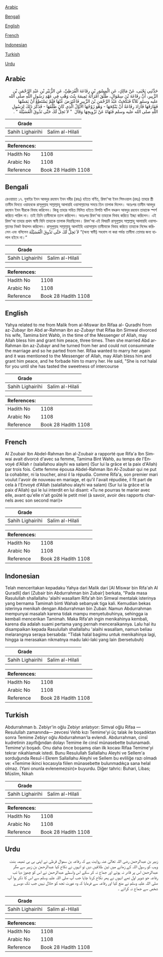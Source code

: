 [Arabic](#arabic)

[Bengali](#bengali)

[English](#english)

[French](#french)

[Indonesian](#indonesian)

[Turkish](#turkish)

[Urdu](#urdu)

## Arabic


<div dir="rtl" lang="ar" style={{fontSize:'larger',backgroundColor:'#f8f9fa',padding:20}}>
حَدَّثَنِي يَحْيَى، عَنْ مَالِكٍ، عَنِ الْمِسْوَرِ بْنِ رِفَاعَةَ الْقُرَظِيِّ، عَنِ الزُّبَيْرِ بْنِ عَبْدِ الرَّحْمَنِ بْنِ الزَّبِيرِ، أَنَّ رِفَاعَةَ بْنَ سِمْوَالٍ، طَلَّقَ امْرَأَتَهُ تَمِيمَةَ بِنْتَ وَهْبٍ فِي عَهْدِ رَسُولِ اللَّهِ صلى الله عليه وسلم ثَلاَثًا فَنَكَحَتْ عَبْدَ الرَّحْمَنِ بْنَ الزَّبِيرِ فَاعْتَرَضَ عَنْهَا فَلَمْ يَسْتَطِعْ أَنْ يَمَسَّهَا فَفَارَقَهَا فَأَرَادَ رِفَاعَةُ أَنْ يَنْكِحَهَا - وَهُوَ زَوْجُهَا الأَوَّلُ الَّذِي كَانَ طَلَّقَهَا - فَذَكَرَ ذَلِكَ لِرَسُولِ اللَّهِ صلى الله عليه وسلم فَنَهَاهُ عَنْ تَزْوِيجِهَا وَقَالَ ‏ "‏ لاَ تَحِلُّ لَكَ حَتَّى تَذُوقَ الْعُسَيْلَةَ ‏"‏ ‏.‏
</div>
<div style={{backgroundColor:'#f8f9fa',padding:20, marginBottom: 10}}><table> <thead> <tr> <th>Grade</th> <th></th> </tr> </thead> <tbody> <tr><td>Sahih Lighairihi</td><td>Salim al-Hilali</td></tr></tbody></table><table> <thead> <tr> <th>References:</th> <th></th> </tr> </thead> <tbody><tr><td>Hadith No</td><td>1108</td></tr><tr><td>Arabic No</td><td>1108</td></tr><tr><td>Reference</td><td>Book 28 Hadith 1108</td></tr></tbody></table></div>

## Bengali


<div dir="ltr" lang="bn" style={{fontSize:'larger',backgroundColor:'#f8f9fa',padding:20}}>
রেওয়ায়ত ১৭. যুবাইর ইবন আবদুর রহমান ইবন যবীর (রহঃ) হইতে বর্ণিত, রিফা'আ ইবন সিমওয়াল (রহঃ) তাহার স্ত্রী তামীম বিনতে ওয়াহবকে রাসূলুল্লাহ সাল্লাল্লাহু আলায়হি ওয়াসাল্লামের সময়ে তিন তালাক দিলেন। অতঃপর তামীম আবদুর রহমান ইবন যীরকে বিবাহ করিলেন। কিন্তু তাহার সহিত মিলিত হইতে বিপত্তি ঘটিল যদ্দরুন আবদুর রহমান তাহাকে স্পর্শ করিতে পারিল না। তাই তিনি তামীমাকে ত্যাগ করিলেন। অতঃপর রিফা'আ তাহাকে বিবাহ করিতে ইচ্ছা করিলেন। এই রিফা'আ তাহার প্রথম স্বামী যিনি তাহাকে তালাক দিয়াছিলেন। রিফা'আ এই বিষয়টি রাসূলুল্লাহ সাল্লাল্লাহু আলায়হি ওয়াসাল্লামের নিকট উত্থাপন করিলেন। রাসূলুল্লাহ সাল্লাল্লাহু আলাইহি ওয়াসাল্লাম তামীমাকে বিবাহ করিতে তাহাকে নিষেধ করিলেন এবং বলিলেন لاَ تَحِلُّ لَكَ حَتَّى تَذُوقَ الْعُسَيْلَةَ “(অন্য স্বামী) সহবাস না করা পর্যন্ত তামীমা তোমার জন্য হালাল হইবে না।”
</div>
<div style={{backgroundColor:'#f8f9fa',padding:20, marginBottom: 10}}><table> <thead> <tr> <th>Grade</th> <th></th> </tr> </thead> <tbody> <tr><td>Sahih Lighairihi</td><td>Salim al-Hilali</td></tr></tbody></table><table> <thead> <tr> <th>References:</th> <th></th> </tr> </thead> <tbody><tr><td>Hadith No</td><td>1108</td></tr><tr><td>Arabic No</td><td>1108</td></tr><tr><td>Reference</td><td>Book 28 Hadith 1108</td></tr></tbody></table></div>

## English


<div dir="ltr" lang="en" style={{fontSize:'larger',backgroundColor:'#f8f9fa',padding:20}}>
Yahya related to me from Malik from al-Miswar ibn Rifaa al- Quradhi from az-Zubayr ibn Abd ar-Rahman ibn az-Zubayr that Rifaa ibn Simwal divorced his wife, Tamima bint Wahb, in the time of the Messenger of Allah, may Allah bless him and grant him peace, three times. Then she married Abd ar-Rahman ibn az-Zubayr and he turned from her and could not consummate the marriage and so he parted from her. Rifaa wanted to marry her again and it was mentioned to the Messenger of Allah, may Allah bless him and grant him peace, and he forbade him to marry her. He said, "She is not halal for you until she has tasted the sweetness of intercourse
</div>
<div style={{backgroundColor:'#f8f9fa',padding:20, marginBottom: 10}}><table> <thead> <tr> <th>Grade</th> <th></th> </tr> </thead> <tbody> <tr><td>Sahih Lighairihi</td><td>Salim al-Hilali</td></tr></tbody></table><table> <thead> <tr> <th>References:</th> <th></th> </tr> </thead> <tbody><tr><td>Hadith No</td><td>1108</td></tr><tr><td>Arabic No</td><td>1108</td></tr><tr><td>Reference</td><td>Book 28 Hadith 1108</td></tr></tbody></table></div>

## French


<div dir="ltr" lang="fr" style={{fontSize:'larger',backgroundColor:'#f8f9fa',padding:20}}>
Al Zoubair Ibn Abdel-Rahman Ibn al-Zoubair a rapporté que Rifa'a Ibn Simwai avait divorcé d'avec sa femme, Tamima Bint Wahb, au temps de l'Envoyé d'Allah r (salallahou alayhi wa salam) (Sur lui la grâce et la paix d'Allah) par trois fois. Cette femme épousa Abdel-Rahman Ibn Al-Zoubair qui ne put la cohabiter, ni la toucher, ainsi il la répudia. Comme Rifa'a, son premier mari voulut l'avoir de nouveau en mariage, et qu'il l'avait répudiée, il fit part de cela à l'Envoyé d'Allah (salallahou alayhi wa salam) (Sur lui la grâce et la paix d'Allah) qui le lui interdit en lui disant: «Tu ne pourras te marier avec elle, avant qu'elle n'ait goûté le petit miel (à savoir, avoir des rapports charnels avec son second mari)»
</div>
<div style={{backgroundColor:'#f8f9fa',padding:20, marginBottom: 10}}><table> <thead> <tr> <th>Grade</th> <th></th> </tr> </thead> <tbody> <tr><td>Sahih Lighairihi</td><td>Salim al-Hilali</td></tr></tbody></table><table> <thead> <tr> <th>References:</th> <th></th> </tr> </thead> <tbody><tr><td>Hadith No</td><td>1108</td></tr><tr><td>Arabic No</td><td>1108</td></tr><tr><td>Reference</td><td>Book 28 Hadith 1108</td></tr></tbody></table></div>

## Indonesian


<div dir="ltr" lang="id" style={{fontSize:'larger',backgroundColor:'#f8f9fa',padding:20}}>
Telah menceritakan kepadaku Yahya dari Malik dari [Al Miswar bin Rifa'ah Al Quradli] dari [Zubair bin Abdurrahman bin Zubair] berkata, "Pada masa Rasulullah shallallahu 'alaihi wasallam Rifa'ah bin Simwal mentalak isterinya yang bernama Tamimah binti Wahab sebanyak tiga kali. Kemudian bekas isterinya menikah dengan Abdurrahman bin Zubair. Namun Abdurrahman mempunyai masalah karena tidak mampu menyetubuhinya, sehingga ia kembali mencerikan Tamimah. Maka Rifa'ah ingin menikahinya kembali, karena dia adalah suami pertama yang pernah menceraikannya. Lalu hal itu disampaikan kepada Rasulullah shallallahu 'alaihi wasallam, namun beliau melarangnya seraya bersabda: "Tidak halal bagimu untuk menikahinya lagi, hingga ia merasakan nikmatnya madu laki-laki yang lain (bersetubuh)
</div>
<div style={{backgroundColor:'#f8f9fa',padding:20, marginBottom: 10}}><table> <thead> <tr> <th>Grade</th> <th></th> </tr> </thead> <tbody> <tr><td>Sahih Lighairihi</td><td>Salim al-Hilali</td></tr></tbody></table><table> <thead> <tr> <th>References:</th> <th></th> </tr> </thead> <tbody><tr><td>Hadith No</td><td>1108</td></tr><tr><td>Arabic No</td><td>1108</td></tr><tr><td>Reference</td><td>Book 28 Hadith 1108</td></tr></tbody></table></div>

## Turkish


<div dir="ltr" lang="tr" style={{fontSize:'larger',backgroundColor:'#f8f9fa',padding:20}}>
Abdurrahman b. Zebiyr'in oğlu Zebiyr anlatıyor: Simval oğlu Rifaa —Resulullah zamanında— zevcesi Vehb kızı Temime'yi üç talak ile boşadıktan sonra Temime Zebiyr oğlu Abdurrah­man'la evlendi. Abdurrahman, cinsî kudretinin zayıflığından do­layı Temime ile cinsî münasebette bulunamadı. Temime'yi boşa­dı. Onu daha önce boşamış olan ilk kocası Rifaa Temime'yi tekrar nikahlamak istedi. Bunu Resulullah Sallallahu Aleyhi ve Sellem'a sorduğunda Resuî-i Ekrem Sallallahu Aleyhi ve Sellem bu evliliğe razı olmadı ve: «Temime ikinci koca­sıyla fiilen münasebette bulunmadıkça sana helal olmaz. (Yani onunla evlenemezsin)» buyurdu. Diğer tahric: Buhari, Libas; Müslim, Nikah
</div>
<div style={{backgroundColor:'#f8f9fa',padding:20, marginBottom: 10}}><table> <thead> <tr> <th>Grade</th> <th></th> </tr> </thead> <tbody> <tr><td>Sahih Lighairihi</td><td>Salim al-Hilali</td></tr></tbody></table><table> <thead> <tr> <th>References:</th> <th></th> </tr> </thead> <tbody><tr><td>Hadith No</td><td>1108</td></tr><tr><td>Arabic No</td><td>1108</td></tr><tr><td>Reference</td><td>Book 28 Hadith 1108</td></tr></tbody></table></div>

## Urdu


<div dir="rtl" lang="ur" style={{fontSize:'larger',backgroundColor:'#f8f9fa',padding:20}}>
زبیر بن عبدالرحمن رضی اللہ تعالیٰ عنہ روایت ہے کہ رفاعہ بن سموال قرظی نے اپنی بی بی تمیمہ بنت وہب کو رسول اللہ کے زمانے میں تین طلاقیں دیں تو انہوں نے نکاح کیا عبدالرحمن بن زبیر سے مگر عبدالرحمن اس پر قادر نہ ہوئے اور جماع نہ کر سکے اس واسطے عبدالرحمن نے اس کو چھوڑ دیا تب رفاعہ جو شوہر اول تھے انہوں نے پھر نکاح کرنا چاہا جب آپ صلی اللہ علیہ وسلم سے اس کا ذکر ہوا آپ صلی اللہ علیہ وسلم نے منع کیا اور رفاعہ سے فرمایا کہ وہ عورت تجھ کو حلال نہیں جب تک دوسرے شخص سے جماع نہ کرائے ۔
</div>
<div style={{backgroundColor:'#f8f9fa',padding:20, marginBottom: 10}}><table> <thead> <tr> <th>Grade</th> <th></th> </tr> </thead> <tbody> <tr><td>Sahih Lighairihi</td><td>Salim al-Hilali</td></tr></tbody></table><table> <thead> <tr> <th>References:</th> <th></th> </tr> </thead> <tbody><tr><td>Hadith No</td><td>1108</td></tr><tr><td>Arabic No</td><td>1108</td></tr><tr><td>Reference</td><td>Book 28 Hadith 1108</td></tr></tbody></table></div>